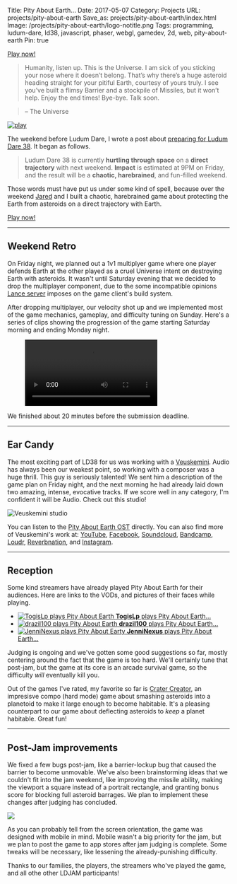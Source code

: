 Title: Pity About Earth...
Date: 2017-05-07
Category: Projects
URL: projects/pity-about-earth
Save_as: projects/pity-about-earth/index.html
Image: /projects/pity-about-earth/logo-notitle.png
Tags: programming, ludum-dare, ld38, javascript, phaser, webgl, gamedev, 2d, web, pity-about-earth
Pin: true

<p class="text-center"><a class="btn btn-default btn-lg" href="http://pae.fun/">Play now!</a></p>

> Humanity, listen up. This is the Universe. I am sick of you sticking your nose where it doesn’t belong. That’s why there’s a huge asteroid heading straight for your pitiful Earth, courtesy of yours truly. I see you’ve built a flimsy Barrier and a stockpile of Missiles, but it won’t help. Enjoy the end times! Bye-bye. Talk soon.

> – The Universe

[![play]({attach}logo-square.png)][play] <br>

<!-- more -->

The weekend before Ludum Dare, I wrote a post about [preparing for Ludum Dare 38][ld38-prep].  It began as follows.

> Ludum Dare 38 is currently **hurtling through space** on a **direct trajectory** with next weekend.  **Impact** is estimated at 9PM on Friday, and the result will be a **chaotic, harebrained**, and fun-filled weekend. 

Those words must have put us under some kind of spell, because over the weekend [Jared][jared] and I built a chaotic, harebrained game about protecting the Earth from asteroids on a direct trajectory with Earth.

<p class="text-center"><a class="btn btn-default btn-lg" href="http://pae.fun/">Play now!</a></p>


---

## Weekend Retro

On Friday night, we planned out a 1v1 multiplyer game where one player defends Earth at the other played as a cruel Universe intent on destroying Earth with asteroids.  It wasn't until Saturday evening that we decided to drop the multiplayer component, due to the some incompatible opinions [Lance server][lance] imposes on the game client's build system.

After dropping multiplayer, our velocity shot up and we implemented most of the game mechanics, gameplay, and difficulty tuning on Sunday. Here's a series of clips showing the progression of the game starting Saturday morning and ending Monday night.

<figure>
<video style="margin: 0 auto" controls loop autoplay>
<source src="{attach}progress-smaller.webm" />                                                   
</video>
</figure>

We finished about 20 minutes before the submission deadline.

---

## Ear Candy

The most exciting part of LD38 for us was working with a [Veuskemini][veus].  Audio has always been our weakest point, so working with a composer was a huge thrill.  This guy is seriously talented!  We sent him a description of the game plan on Friday night, and the next morning he had already laid down two amazing, intense, evocative tracks.  If we score well in any category, I'm confident it will be Audio.  Check out this studio!

![Veuskemini studio]({attach}veuskemini-studio.jpg)

You can listen to the [Pity About Earth OST](https://veuskemini.bandcamp.com/album/pity-about-earth-ost) directly.  You can also find more of Veuskemini's work at: [YouTube](https://www.youtube.com/channel/UC2ebq32zwRC5O6kMJXy32Jg), [Facebook](https://www.facebook.com/VEUSKEMINI), [Soundcloud](https://soundcloud.com/veuskemini), [Bandcamp](https://veuskemini.bandcamp.com), [Loudr](https://loudr.fm/artist/veuskemini/FE6ZW), [Reverbnation](https://www.reverbnation.com/veuskemini), and [Instagram](https://www.instagram.com/veuskemini_vapor_lab).


---

## Reception

Some kind streamers have already played Pity About Earth for their audiences.  Here are links to the VODs, and pictures of their faces while playing.

 - [![TogisLp plays Pity About Earth]({attach}togislp.png) **TogisLp** plays Pity About Earth...][togislp]
 - [![drazil100 plays Pity About Earth]({attach}drazil100.png) **drazil100** plays Pity About Earth...][drazil]
 - [![JenniNexus plays Pity  About Earty]({attach}jenninexus.png) **JenniNexus** plays Pity About Earth...][jenni]

Judging is ongoing and we've gotten some good suggestions so far, mostly centering around the fact that the game is too hard.  We'll certainly tune that post-jam, but the game at its core is an arcade survival game, so the difficulty *will* eventually kill you.

Out of the games I've rated, my favorite so far is [Crater Creator][crater], an impresisve compo (hard mode) game about smashing asteroids into a planetoid to make it large enough to become habitable.  It's a pleasing counterpart to our game about deflecting asteroids to *keep* a planet habitable.  Great fun!


---

## Post-Jam improvements

We fixed a few bugs post-jam, like a barrier-lockup bug that caused the barrier to become unmovable.  We've also been brainstorming ideas that we couldn't fit into the jam weekend, like improving the missile ability, making the viewport a square instead of a portrait rectangle, and granting bonus score for blocking full asteroid barrages.  We plan to implement these changes after judging has concluded.

![]({attach}difficulty.png)

As you can probably tell from the screen orientation, the game was designed with mobile in mind.  Mobile wasn't a big priority for the jam, but we plan to post the game to app stores after jam judging is complete.  Some tweaks will be necessary, like lessening the already-punishing difficulty.

Thanks to our families, the players, the streamers who've played the game, and all othe other LDJAM participants!

<img hidden src="{attach}logo-notitle.png">

[togislp]: https://www.twitch.tv/videos/138433485?t=02h15m09s
[drazil]: https://www.twitch.tv/videos/138479164?t=01h48m26s
[jenni]: https://www.twitch.tv/videos/138561326?t=37m15s
[play]: http://pae.fun/
[jared]: https://twitter.com/caramelcode
[lance]: http://lance.gg/
[crater]: https://ldjam.com/events/ludum-dare/38/crater-creator
[veus]: https://ldjam.com/events/ludum-dare/38/pity-about-earth/a-retro-for-pity-about-earth
[ld38-prep]: http://scripta.co/articles/Preparing-for-Ludum-Dare-38/
